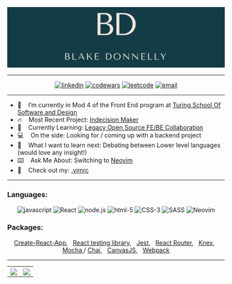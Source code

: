 <img alt="banner" src=./assets/newbanner.png>

---

<div align="center">
  <a href="https://www.linkedin.com/in/blake-donnelly/"><img alt="linkedin"  src="https://img.shields.io/badge/-LinkedIn-black.svg?style=for-the-badge&logo=linkedin&colorB=1C5D99"/></a>
  <a href="https://www.codewars.com/users/blakedonn"><img alt="codewars" src="https://img.shields.io/badge/-Codewars-b1361e.svg?style=for-the-badge&logo=codewars&colorB=b1361e" /></a>
  <a href="https://leetcode.com/dunadine/"><img alt="leetcode" src="https://img.shields.io/badge/-LeetCode-black.svg?style=for-the-badge&logo=leetcode&colorB=000000" /></a>
  <a href="mailto:bdonne39@gmail.com"><img alt="email" src="https://img.shields.io/badge/-Email-f2c236.svg?style=for-the-badge&logo=google&colorB=f2c236" /></a>
</div>
                                                                                                                   
---   

- 🔭&nbsp; &nbsp;  I’m currently in Mod 4 of the Front End program at [Turing School Of Software and Design](https://turing.io/)
- :fire:&nbsp; &nbsp; Most Recent Project: [Indecision Maker](https://github.com/nicolegooden/indecision-maker)
- :book:&nbsp; &nbsp; Currently Learning: [Legacy Open Source FE/BE Collaboration](https://github.com/atulmy/crate)
- :computer:&nbsp; &nbsp; On the side: Looking for / coming up with a backend project
- :thinking:&nbsp; &nbsp; What I want to learn next: Debating between Lower level languages (would love any insight!)
- :keyboard:&nbsp; &nbsp;  Ask Me About: Switching to [Neovim](https://neovim.io/) 
- :metal:&nbsp; &nbsp; Check out my: [.vimrc](https://github.com/BlakeDonn/dotfiles/blob/master/.vimrc) 

---

### Languages: 

<div align="center">
  <img alt="javascript" src="https://img.shields.io/badge/javascript%20-%23F7DF1E.svg?&style=for-the-badge&logo=javascript&logoColor=%23231123" />
  <img alt="React" src="https://img.shields.io/badge/react%20-%2320232a.svg?&style=for-the-badge&logo=react&logoColor=%2361DAFB" />
  <img alt="node.js" src="https://img.shields.io/badge/node.js%20-%2343853D.svg?&style=for-the-badge&logo=node.js&logoColor=white" />
  <img alt="html-5" src="https://img.shields.io/badge/html5%20-%23E34F26.svg?&style=for-the-badge&logo=html5&logoColor=white" />
  <img alt="CSS-3" src="https://img.shields.io/badge/css3%20-%231572B6.svg?&style=for-the-badge&logo=css3&logoColor=white" />
  <img alt="SASS" src="https://img.shields.io/badge/SASS%20-%23CC6699.svg?&style=for-the-badge&logo=Sass&logoColor=%23EFF7FF" />
  <img alt="Neovim" src="https://img.shields.io/badge/NEOVIM%20-%2343853D.svg?&style=for-the-badge&logo=Neovim&logoColor=%23EFF7FF" />
</div>

### Packages: 
<div align="center">
    <p>
      <a href="https://github.com/facebook/create-react-app">Create-React-App</a>,  &nbsp; 
      <a href="https://testing-library.com/docs/react-testing-library/intro/">React testing library</a>,  &nbsp; 
      <a href="https://jestjs.io/en/">Jest</a>, &nbsp; 
      <a href="https://reactrouter.com/">React Router</a>, &nbsp; 
      <a href="https://knexjs.org/">Knex</a>, &nbsp; 
      <a href="https://www.npmjs.com/package/mocha">Mocha </a>/ 
      <a href="https://www.npmjs.com/package/chai">Chai</a>, &nbsp;  
      <a href="https://www.npmjs.com/package/canvasjs">CanvasJS</a>, &nbsp;  
      <a href="https://www.npmjs.com/package/webpack">Webpack</a>
      
      
  </p>
</div>

---

<div align="center">
<table>
<tr>
<td>
<a>
  <img align="center" width="500px" src="https://wakatime.com/share/@dunadine/17bc2ba7-88e5-46c7-8edf-1934a62e675c.svg" />
</a>
<td>
<a>
  <img align="center" width="500px" src="https://wakatime.com/share/@dunadine/8ecc93bd-cfe5-4eab-8b35-170f357f26c9.svg" />
</a
</td>
</tr>
</table>
</div>

